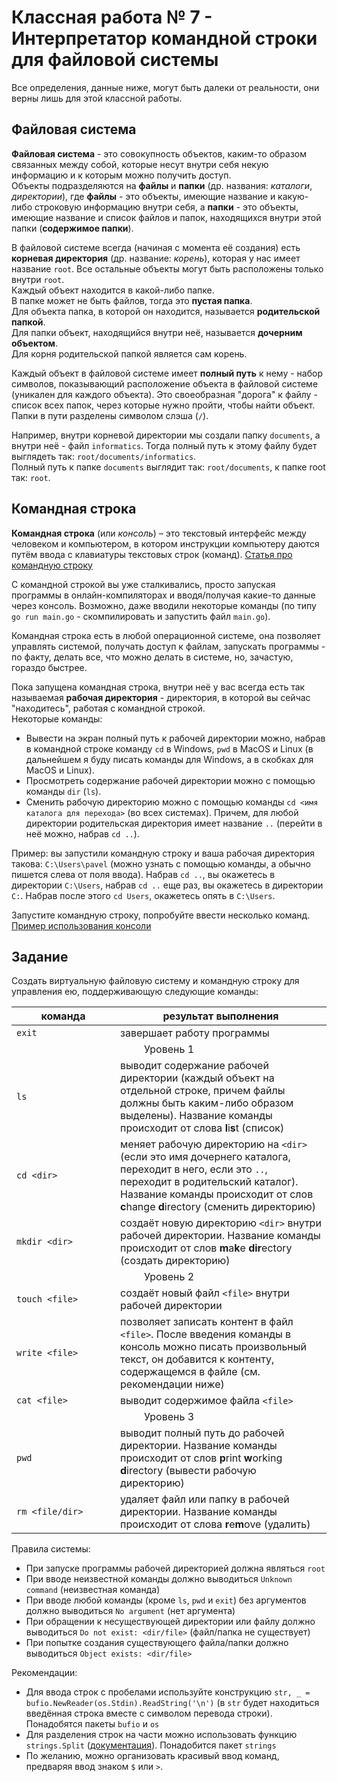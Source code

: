 # Классная работа № 7 - Интерпретатор командной строки для файловой системы
Все определения, данные ниже, могут быть далеки от реальности, они верны лишь для этой классной работы.

## Файловая система
**Файловая система** - это совокупность объектов, каким-то образом связанных между собой, которые несут внутри себя некую информацию и к которым можно получить доступ.<br>
Объекты подразделяются на **файлы** и **папки** (др. названия: _каталоги_, _директории_), где **файлы** - это объекты, имеющие название и какую-либо строковую информацию внутри себя, а **папки** - это объекты, имеющие название и список файлов и папок, находящихся внутри этой папки (**содержимое папки**).

В файловой системе всегда (начиная с момента её создания) есть **корневая директория** (др. название: _корень_), которая у нас имеет название `root`. Все остальные объекты могут быть расположены только внутри `root`.<br>
Каждый объект находится в какой-либо папке.<br>
В папке может не быть файлов, тогда это **пустая папка**.<br>
Для объекта папка, в которой он находится, называется **родительской папкой**.<br>
Для папки объект, находящийся внутри неё, называется **дочерним объектом**.<br>
Для корня родительской папкой является сам корень.

Каждый объект в файловой системе имеет **полный путь** к нему - набор символов, показывающий расположение объекта в файловой системе (уникален для каждого объекта). Это своеобразная "дорога" к файлу - список всех папок, через которые нужно пройти, чтобы найти объект. Папки в пути разделены символом слэша (`/`). 

Например, внутри корневой директории мы создали папку `documents`, а внутри неё - файл `informatics`. Тогда полный путь к этому файлу будет выглядеть так: `root/documents/informatics`.<br>
Полный путь к папке `documents` выглядит так: `root/documents`, к папке root так: `root`.

## Командная строка
**Командная строка** (или _консоль_) – это текстовый интерфейс между человеком и компьютером, в котором инструкции компьютеру даются путём ввода с клавиатуры текстовых строк (команд). [Статья про командную строку](https://thecode.media/bash/?ysclid=lpl50odhz130196447)

С командной строкой вы уже сталкивались, просто запуская программы в онлайн-компиляторах и вводя/получая какие-то данные через консоль. Возможно, даже вводили некоторые команды (по типу `go run main.go` - скомпилировать и запустить файл `main.go`).

Командная строка есть в любой операционной системе, она позволяет управлять системой, получать доступ к файлам, запускать программы - по факту, делать все, что можно делать в системе, но, зачастую, гораздо быстрее. 

Пока запущена командная строка, внутри неё у вас всегда есть так называемая **рабочая директория** - директория, в которой вы сейчас "находитесь", работая с командной строкой.<br>
Некоторые команды:
- Вывести на экран полный путь к рабочей директории можно, набрав в командной строке команду `cd` в Windows, `pwd` в MacOS и Linux (в дальнейшем я буду писать команды для Windows, а в скобках для MacOS и Linux).
- Просмотреть содержание рабочей директории можно с помощью команды `dir` (`ls`).
- Сменить рабочую директорию можно с помощью команды `cd <имя каталога для перехода>` (во всех системах). Причем, для любой директории родительская директория имеет название `..` (перейти в неё можно, набрав `cd ..`).

Пример: вы запустили командную строку и ваша рабочая директория такова: `C:\Users\pavel` (можно узнать с помощью команды, а обычно пишется слева от поля ввода). Набрав `cd ..`, вы окажетесь в директории `C:\Users`, набрав `cd ..` еще раз, вы окажетесь в директории `C:`. Набрав после этого `cd Users`, окажетесь опять в `C:\Users`.

Запустите командную строку, попробуйте ввести несколько команд. [Пример использования консоли](https://zanderle.gitbooks.io/tutorial/content/ru/intro_to_command_line/)

## Задание
Создать виртуальную файловую систему и командную строку для управления ею, поддерживающую следующие команды:
<table>
	<thead>
		<tr>
			<th width=150>команда</th>
			<th>результат выполнения</th>
		</tr>
	</thead>
	<tbody>
		<tr>
			<td><code>exit</code></td>
			<td>завершает работу программы</code></td>
		</tr>
		<tr>
			<td colspan=2 align=center>Уровень 1</td>
		</tr>
		<tr>
			<td><code>ls</code></td>
			<td>выводит содержание рабочей директории (каждый объект на отдельной строке, причем файлы должны быть каким-либо образом выделены). Название команды происходит от слова <b>l</b>i<b>s</b>t (список)</td>
		</tr>
		<tr>
			<td><code>cd &lt;dir&gt;</code></td>
			<td>меняет рабочую директорию на <code>&lt;dir&gt;</code> (если это имя дочернего каталога, переходит в него, если это <code>..</code>, переходит в родительский каталог). Название команды происходит от слов <b>c</b>hange <b>d</b>irectory (сменить директорию)</td>
		</tr>
		<tr>
			<td><code>mkdir &lt;dir&gt;</code></td>
			<td>создаёт новую директорию <code>&lt;dir&gt;</code> внутри рабочей директории. Название команды происходит от слов <b>m</b>a<b>k</b>e <b>dir</b>ectory (создать директорию)</td>
		</tr>
		<tr>
			<td colspan=2 align=center>Уровень 2</td>
		</tr>
		<tr>
			<td><code>touch &lt;file&gt;</code></td>
			<td>создаёт новый файл <code>&lt;file&gt;</code> внутри рабочей директории</td>
		</tr>
		<tr>
			<td><code>write &lt;file&gt;</code></td>
			<td>позволяет записать контент в файл <code>&lt;file&gt;</code>. После введения команды в консоль можно писать произвольный текст, он добавится к контенту, содержащемся в файле (см. рекомендации ниже)</td>
		</tr>
		<tr>
			<td><code>cat &lt;file&gt;</code></td>
			<td>выводит содержимое файла <code>&lt;file&gt;</code></td>
		</tr>
  		<tr>
			<td colspan=2 align=center>Уровень 3</td>
		</tr>
		<tr>
			<td><code>pwd</code></td>
			<td>выводит полный путь до рабочей директории. Название команды происходит от слов <b>p</b>rint <b>w</b>orking <b>d</b>irectory (вывести рабочую директорию)</td>
		</tr>
		<tr>
			<td><code>rm &lt;file/dir&gt;</code></td>
			<td>удаляет файл или папку в рабочей директории. Название команды происходит от слова <b>r</b>e<b>m</b>ove (удалить)</td>
		</tr>
	</tbody>
</table>


Правила системы:
- При запуске программы рабочей директорией должна являться `root`
- При вводе неизвестной команды должно выводиться `Unknown command` (неизвестная команда)
- При вводе любой команды (кроме `ls`, `pwd` и `exit`) без аргументов должно выводиться `No argument` (нет аргумента)
- При обращении к несуществующей директории или файлу должно выводиться `Do not exist: <dir/file>` (файл/папка не существует)
- При попытке создания существующего файла/папки должно выводиться `Object exists: <dir/file>`

Рекомендации:
- Для ввода строк с пробелами используйте конструкцию `str, _ = bufio.NewReader(os.Stdin).ReadString('\n')` (в `str` будет находиться введённая строка вместе с символом перевода строки). Понадобятся пакеты `bufio` и `os`
- Для разделения строк на части можно использовать функцию `strings.Split` ([документация](https://pkg.go.dev/strings#Split)). Понадобится пакет `strings`
- По желанию, можно организовать красивый ввод команд, предваряя ввод знаком `$` или `>`.
 